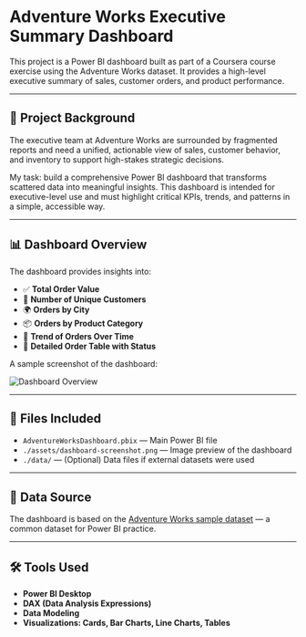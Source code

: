 # Adventure Works Executive Summary Dashboard

This project is a Power BI dashboard built as part of a Coursera course exercise using the Adventure Works dataset. It provides a high-level executive summary of sales, customer orders, and product performance.

---
## 🧠 Project Background

The executive team at Adventure Works are surrounded by fragmented reports and need a unified, actionable view of sales, customer behavior, and inventory to support high-stakes strategic decisions.

My task: build a comprehensive Power BI dashboard that transforms scattered data into meaningful insights. This dashboard is intended for executive-level use and must highlight critical KPIs, trends, and patterns in a simple, accessible way.

---

## 📊 Dashboard Overview

The dashboard provides insights into:

- ✅ **Total Order Value**
- 👥 **Number of Unique Customers**
- 🌍 **Orders by City**
- 📦 **Orders by Product Category**
- 📅 **Trend of Orders Over Time**
- 📄 **Detailed Order Table with Status**

A sample screenshot of the dashboard:

![Dashboard Overview](./assets/dashboard-screenshot.png)

---

## 📁 Files Included

- `AdventureWorksDashboard.pbix` — Main Power BI file
- `./assets/dashboard-screenshot.png` — Image preview of the dashboard
- `./data/` — (Optional) Data files if external datasets were used

---

## 📌 Data Source

The dashboard is based on the [Adventure Works sample dataset](https://learn.microsoft.com/en-us/power-bi/sample-datasets/adventure-works) — a common dataset for Power BI practice.

---

## 🛠 Tools Used

- **Power BI Desktop**
- **DAX (Data Analysis Expressions)**
- **Data Modeling**
- **Visualizations: Cards, Bar Charts, Line Charts, Tables**

